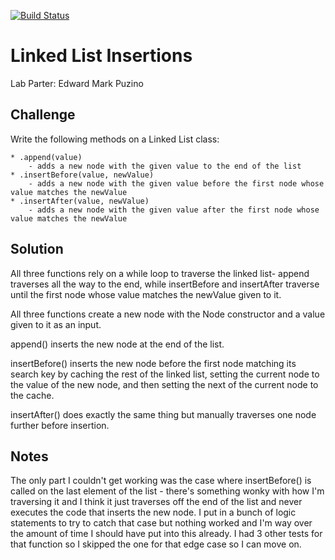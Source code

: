 [![Build Status](https://www.travis-ci.com/icathaid/data_structures_and_algorithms.svg?branch=ll_insertions)](https://www.travis-ci.com/icathaid/data_structures_and_algorithms)

# Linked List Insertions

Lab Parter:
    Edward Mark Puzino


## Challenge

Write the following methods on a Linked List class:

    * .append(value)
        - adds a new node with the given value to the end of the list
    * .insertBefore(value, newValue)
        - adds a new node with the given value before the first node whose value matches the newValue
    * .insertAfter(value, newValue)
        - adds a new node with the given value after the first node whose value matches the newValue

## Solution

All three functions rely on a while loop to traverse the linked list- append traverses all the way to the end, while insertBefore and insertAfter traverse until the first node whose value matches the newValue given to it.

All three functions create a new node with the Node constructor and a value given to it as an input.

append() inserts the new node at the end of the list.

insertBefore() inserts the new node before the first node matching its search key by caching the rest of the linked list, setting the current node to the value of the new node, and then setting the next of the current node to the cache.

insertAfter() does exactly the same thing but manually traverses one node further before insertion.

## Notes

The only part I couldn't get working was the case where insertBefore() is called on the last element of the list - there's something wonky with how I'm traversing it and I think it just traverses off the end of the list and never executes the code that inserts the new node.  I put in a bunch of logic statements to try to catch that case but nothing worked and I'm way over the amount of time I should have put into this already.  I had 3 other tests for that function so I skipped the one for that edge case so I can move on.